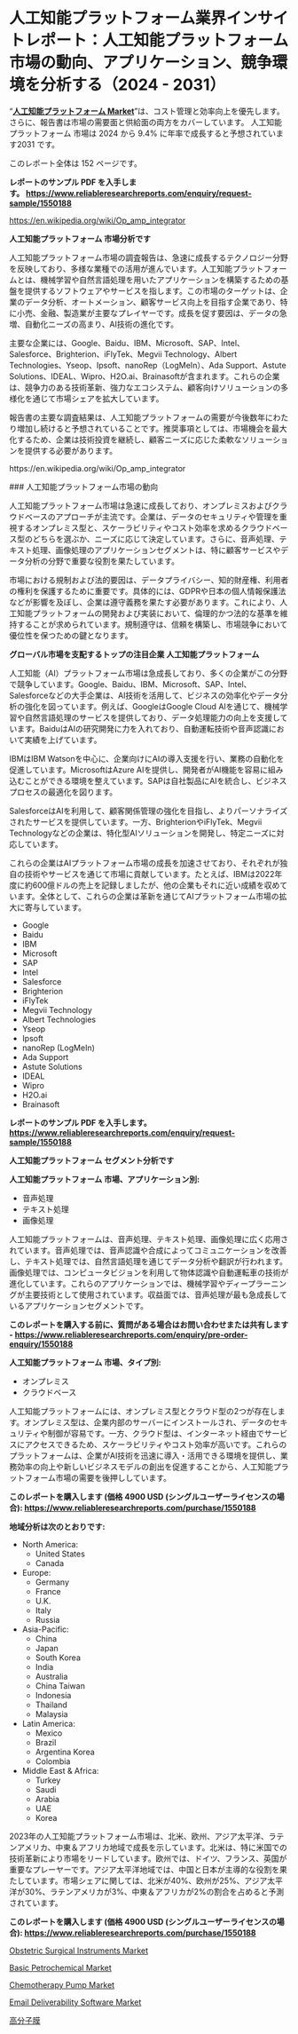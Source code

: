 <p><h1>人工知能プラットフォーム業界インサイトレポート：人工知能プラットフォーム市場の動向、アプリケーション、競争環境を分析する（2024 - 2031）</h1></p><p>&ldquo;<strong><a href="https://www.reliableresearchreports.com/artificial-intelligence-platform-r1550188">人工知能プラットフォーム Market</a></strong>&rdquo;は、コスト管理と効率向上を優先します。 さらに、報告書は市場の需要面と供給面の両方をカバーしています。 人工知能プラットフォーム 市場は 2024 から 9.4% に年率で成長すると予想されています2031 です。</p>
<p>このレポート全体は 152 ページです。</p>
<p><strong>レポートのサンプル PDF を入手します。&nbsp;<a href="https://www.reliableresearchreports.com/enquiry/request-sample/1550188">https://www.reliableresearchreports.com/enquiry/request-sample/1550188</a></strong></p>
<p><a href="https://en.wikipedia.org/wiki/Op_amp_integrator">https://en.wikipedia.org/wiki/Op_amp_integrator</a></p>
<p><strong>人工知能プラットフォーム 市場分析です</strong></p>
<p><p>人工知能プラットフォーム市場の調査報告は、急速に成長するテクノロジー分野を反映しており、多様な業種での活用が進んでいます。人工知能プラットフォームとは、機械学習や自然言語処理を用いたアプリケーションを構築するための基盤を提供するソフトウェアやサービスを指します。この市場のターゲットは、企業のデータ分析、オートメーション、顧客サービス向上を目指す企業であり、特に小売、金融、製造業が主要なプレイヤーです。成長を促す要因は、データの急増、自動化ニーズの高まり、AI技術の進化です。</p><p>主要な企業には、Google、Baidu、IBM、Microsoft、SAP、Intel、Salesforce、Brighterion、iFlyTek、Megvii Technology、Albert Technologies、Yseop、Ipsoft、nanoRep（LogMeIn）、Ada Support、Astute Solutions、IDEAL、Wipro、H2O.ai、Brainasoftが含まれます。これらの企業は、競争力のある技術革新、強力なエコシステム、顧客向けソリューションの多様化を通じて市場シェアを拡大しています。</p><p>報告書の主要な調査結果は、人工知能プラットフォームの需要が今後数年にわたり増加し続けると予想されていることです。推奨事項としては、市場機会を最大化するため、企業は技術投資を継続し、顧客ニーズに応じた柔軟なソリューションを提供する必要があります。</p></p>
<p>https://en.wikipedia.org/wiki/Op_amp_integrator</p>
<p><p>### 人工知能プラットフォーム市場の動向</p><p>人工知能プラットフォーム市場は急速に成長しており、オンプレミスおよびクラウドベースのアプローチが主流です。企業は、データのセキュリティや管理を重視するオンプレミス型と、スケーラビリティやコスト効率を求めるクラウドベース型のどちらを選ぶか、ニーズに応じて決定しています。さらに、音声処理、テキスト処理、画像処理のアプリケーションセグメントは、特に顧客サービスやデータ分析の分野で重要な役割を果たしています。</p><p>市場における規制および法的要因は、データプライバシー、知的財産権、利用者の権利を保護するために重要です。具体的には、GDPRや日本の個人情報保護法などが影響を及ぼし、企業は遵守義務を果たす必要があります。これにより、人工知能プラットフォームの開発および実装において、倫理的かつ法的な基準を維持することが求められています。規制遵守は、信頼を構築し、市場競争において優位性を保つための鍵となります。</p></p>
<p><strong>グローバル市場を支配するトップの注目企業 人工知能プラットフォーム</strong></p>
<p><p>人工知能（AI）プラットフォーム市場は急成長しており、多くの企業がこの分野で競争しています。Google、Baidu、IBM、Microsoft、SAP、Intel、Salesforceなどの大手企業は、AI技術を活用して、ビジネスの効率化やデータ分析の強化を図っています。例えば、GoogleはGoogle Cloud AIを通じて、機械学習や自然言語処理のサービスを提供しており、データ処理能力の向上を支援しています。BaiduはAIの研究開発に力を入れており、自動運転技術や音声認識において実績を上げています。</p><p>IBMはIBM Watsonを中心に、企業向けにAIの導入支援を行い、業務の自動化を促進しています。MicrosoftはAzure AIを提供し、開発者がAI機能を容易に組み込むことができる環境を整えています。SAPは自社製品にAIを統合し、ビジネスプロセスの最適化を図ります。</p><p>SalesforceはAIを利用して、顧客関係管理の強化を目指し、よりパーソナライズされたサービスを提供しています。一方、BrighterionやiFlyTek、Megvii Technologyなどの企業は、特化型AIソリューションを開発し、特定ニーズに対応しています。</p><p>これらの企業はAIプラットフォーム市場の成長を加速させており、それぞれが独自の技術やサービスを通じて市場に貢献しています。たとえば、IBMは2022年度に約600億ドルの売上を記録しましたが、他の企業もそれに近い成績を収めています。全体として、これらの企業は革新を通じてAIプラットフォーム市場の拡大に寄与しています。</p></p>
<p><ul><li>Google</li><li>Baidu</li><li>IBM</li><li>Microsoft</li><li>SAP</li><li>Intel</li><li>Salesforce</li><li>Brighterion</li><li>iFlyTek</li><li>Megvii Technology</li><li>Albert Technologies</li><li>Yseop</li><li>Ipsoft</li><li>nanoRep (LogMeIn)</li><li>Ada Support</li><li>Astute Solutions</li><li>IDEAL</li><li>Wipro</li><li>H2O.ai</li><li>Brainasoft</li></ul></p>
<p><strong>レポートのサンプル PDF を入手します。 <a href="https://www.reliableresearchreports.com/enquiry/request-sample/1550188">https://www.reliableresearchreports.com/enquiry/request-sample/1550188</a></strong></p>
<p><strong>人工知能プラットフォーム セグメント分析です</strong></p>
<p><strong>人工知能プラットフォーム 市場、アプリケーション別:</strong></p>
<p><ul><li>音声処理</li><li>テキスト処理</li><li>画像処理</li></ul></p>
<p><p>人工知能プラットフォームは、音声処理、テキスト処理、画像処理に広く応用されています。音声処理では、音声認識や合成によってコミュニケーションを改善し、テキスト処理では、自然言語処理を通じてデータ分析や翻訳が行われます。画像処理では、コンピュータビジョンを利用して物体認識や自動運転車の技術が進化しています。これらのアプリケーションでは、機械学習やディープラーニングが主要技術として使用されています。収益面では、音声処理が最も急成長しているアプリケーションセグメントです。</p></p>
<p><strong>このレポートを購入する前に、質問がある場合はお問い合わせまたは共有します - <a href="https://www.reliableresearchreports.com/enquiry/pre-order-enquiry/1550188">https://www.reliableresearchreports.com/enquiry/pre-order-enquiry/1550188</a></strong></p>
<p><strong>人工知能プラットフォーム 市場、タイプ別:</strong></p>
<p><ul><li>オンプレミス</li><li>クラウドベース</li></ul></p>
<p><p>人工知能プラットフォームには、オンプレミス型とクラウド型の2つが存在します。オンプレミス型は、企業内部のサーバーにインストールされ、データのセキュリティや制御が容易です。一方、クラウド型は、インターネット経由でサービスにアクセスできるため、スケーラビリティやコスト効率が高いです。これらのプラットフォームは、企業がAI技術を迅速に導入・活用できる環境を提供し、業務効率の向上や新しいビジネスモデルの創出を促進することから、人工知能プラットフォーム市場の需要を後押ししています。</p></p>
<p><strong>このレポートを購入します (価格 4900 USD (シングルユーザーライセンスの場合): <a href="https://www.reliableresearchreports.com/purchase/1550188">https://www.reliableresearchreports.com/purchase/1550188</a></strong></p>
<p><strong>地域分析は次のとおりです:</strong></p>
<p><ul>
    <li>
        North America:
        <ul>
            <li>United States</li>
            <li>Canada</li>
        </ul>
    </li>
    <li>
        Europe:
        <ul>
            <li>Germany</li>
            <li>France</li>
            <li>U.K.</li>
            <li>Italy</li>
            <li>Russia</li>
        </ul>
    </li>
    <li>
        Asia-Pacific:
        <ul>
            <li>China</li>
            <li>Japan</li>
            <li>South Korea</li>
            <li>India</li>
            <li>Australia</li>
            <li>China Taiwan</li>
            <li>Indonesia</li>
            <li>Thailand</li>
            <li>Malaysia</li>
        </ul>
    </li>
    <li>
        Latin America:
        <ul>
            <li>Mexico</li>
            <li>Brazil</li>
            <li>Argentina Korea</li>
            <li>Colombia</li>
        </ul>
    </li>
    <li>
        Middle East & Africa:
        <ul>
            <li>Turkey</li>
            <li>Saudi</li>
            <li>Arabia</li>
            <li>UAE</li>
            <li>Korea</li>
        </ul>
    </li>
    </ul></p>
<p><p>2023年の人工知能プラットフォーム市場は、北米、欧州、アジア太平洋、ラテンアメリカ、中東＆アフリカ地域で成長を示しています。北米は、特に米国での技術革新により市場をリードしています。欧州では、ドイツ、フランス、英国が重要なプレーヤーです。アジア太平洋地域では、中国と日本が主導的な役割を果たしています。市場シェアに関しては、北米が40%、欧州が25%、アジア太平洋が30%、ラテンアメリカが3%、中東＆アフリカが2%の割合を占めると予測されています。</p></p>
<p><strong>このレポートを購入します (価格 4900 USD (シングルユーザーライセンスの場合): <a href="https://www.reliableresearchreports.com/purchase/1550188">https://www.reliableresearchreports.com/purchase/1550188</a></strong></p>
<p><p><a href="https://github.com/petbigbeepjn/Market-Research-Report-List-1/blob/main/obstetric-surgical-instruments-market.md">Obstetric Surgical Instruments Market</a></p><p><a href="https://medium.com/@alanernser/the-basic-petrochemical-market-report-analyzes-important-operational-and-performance-data-so-one-45d86e661dee?postPublishedType=initial">Basic Petrochemical Market</a></p><p><a href="https://github.com/WillowBruen/Market-Research-Report-List-1/blob/main/chemotherapy-pump-market.md">Chemotherapy Pump Market</a></p><p><a href="https://www.linkedin.com/pulse/email-deliverability-software-market-indicators-size-regional-iuwxe?trackingId=wyafUDdhReGUMtGR2kzmfg%3D%3D">Email Deliverability Software Market</a></p><p><a href="https://medium.com/@samleite85/polymeric-membrane-market-%E3%81%AE%E3%82%B0%E3%83%AD%E3%83%BC%E3%83%90%E3%83%AB%E5%B8%82%E5%A0%B4%E6%A6%82%E8%A6%81%E3%81%AF-%E4%B8%96%E7%95%8C%E3%81%8A%E3%82%88%E3%81%B3%E4%B8%BB%E8%A6%81%E5%B8%82%E5%A0%B4%E3%81%AB%E3%81%8A%E3%81%91%E3%82%8B%E6%A5%AD%E7%95%8C%E3%81%AB%E5%BD%B1%E9%9F%BF%E3%82%92%E4%B8%8E%E3%81%88%E3%82%8B%E4%B8%BB%E8%A6%81%E3%81%AA%E3%83%88%E3%83%AC%E3%83%B3%E3%83%89%E3%81%AB%E3%81%A4%E3%81%84%E3%81%A6-%E7%8B%AC%E8%87%AA%E3%81%AE%E8%A6%96%E7%82%B9%E3%82%92%E6%8F%90%E4%BE%9B%E3%81%97%E3%81%BE%E3%81%99-367025a43672">高分子膜</a></p></p>